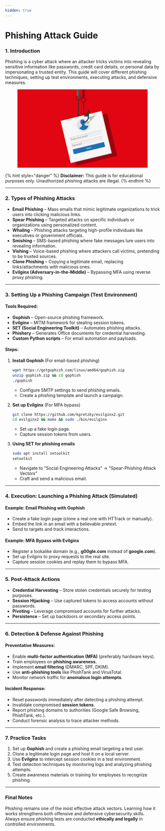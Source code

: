 ```yaml
---
hidden: true
---
```


# Phishing Attack Guide

### **1. Introduction**

Phishing is a cyber attack where an attacker tricks victims into revealing sensitive information like passwords, credit card details, or personal data by impersonating a trusted entity. This guide will cover different phishing techniques, setting up test environments, executing attacks, and defensive measures.

<figure><img src="../../.gitbook/assets/image.png" alt=""><figcaption></figcaption></figure>

{% hint style="danger" %}
**Disclaimer:** This guide is for educational purposes only. Unauthorized phishing attacks are illegal.
{% endhint %}

***

### **2. Types of Phishing Attacks**

* **Email Phishing** – Mass emails that mimic legitimate organizations to trick users into clicking malicious links.
* **Spear Phishing** – Targeted attacks on specific individuals or organizations using personalized content.
* **Whaling** – Phishing attacks targeting high-profile individuals like executives or government officials.
* **Smishing** – SMS-based phishing where fake messages lure users into revealing information.
* **Vishing** – Voice-based phishing where attackers call victims, pretending to be trusted sources.
* **Clone Phishing** – Copying a legitimate email, replacing links/attachments with malicious ones.
* **Evilginx (Adversary-in-the-Middle)** – Bypassing MFA using reverse proxy phishing.

***

### **3. Setting Up a Phishing Campaign (Test Environment)**

#### **Tools Required:**

* **Gophish** – Open-source phishing framework.
* **Evilginx** – MITM framework for stealing session tokens.
* **SET (Social Engineering Toolkit)** – Automates phishing attacks.
* **Phishery** – Generates Office documents for credential harvesting.
* **Custom Python scripts** – For email automation and payloads.

#### **Steps:**

1.  **Install Gophish** (For email-based phishing)

    ```bash
    wget https://getgophish.com/linux/amd64/gophish.zip
    unzip gophish.zip && cd gophish
    ./gophish
    ```

    * Configure SMTP settings to send phishing emails.
    * Create a phishing template and launch a campaign.



1.  **Set up Evilginx** (For MFA bypass)

    ```bash
    git clone https://github.com/kgretzky/evilginx2.git
    cd evilginx2 && make && sudo ./bin/evilginx
    ```

    * Set up a fake login page.
    * Capture session tokens from users.



1.  **Using SET for phishing emails**

    ```bash
    sudo apt install setoolkit
    setoolkit
    ```

    * Navigate to "Social Engineering Attacks" → "Spear-Phishing Attack Vectors"
    * Craft and send a malicious email.

***

### **4. Execution: Launching a Phishing Attack (Simulated)**

#### **Example: Email Phishing with Gophish**

* Create a fake login page (clone a real one with HTTrack or manually).
* Embed the link in an email with a believable pretext.
* Send to targets and track interactions.

#### **Example: MFA Bypass with Evilginx**

* Register a lookalike domain (e.g., **g00gle.com** instead of **google.com**).
* Set up Evilginx to proxy requests to the real site.
* Capture session cookies and replay them to bypass MFA.

***

### **5. Post-Attack Actions**

* **Credential Harvesting** – Store stolen credentials securely for testing purposes.
* **Session Hijacking** – Use captured tokens to access accounts without passwords.
* **Pivoting** – Leverage compromised accounts for further attacks.
* **Persistence** – Set up backdoors or secondary access points.

***

### **6. Detection & Defense Against Phishing**

#### **Preventative Measures:**

* Enable **multi-factor authentication (MFA)** (preferably hardware keys).
* Train employees on **phishing awareness**.
* Implement **email filtering** (DMARC, SPF, DKIM).
* Use **anti-phishing tools** like PhishTank and VirusTotal.
* Monitor network traffic for **anomalous login attempts**.

#### **Incident Response:**

* Reset passwords immediately after detecting a phishing attempt.
* Invalidate compromised **session tokens**.
* Report phishing domains to authorities (Google Safe Browsing, PhishTank, etc.).
* Conduct forensic analysis to trace attacker methods.

***

### **7. Practice Tasks**

1. Set up **Gophish** and create a phishing email targeting a test user.
2. Clone a legitimate login page and host it on a local server.
3. Use **Evilginx** to intercept session cookies in a test environment.
4. Test detection techniques by monitoring logs and analyzing phishing attempts.
5. Create awareness materials or training for employees to recognize phishing.

***

### **Final Notes**

Phishing remains one of the most effective attack vectors. Learning how it works strengthens both offensive and defensive cybersecurity skills. Always ensure phishing tests are conducted **ethically and legally** in controlled environments.
